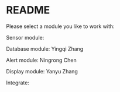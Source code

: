 # README

Please select a module you like to work with:

Sensor module:

Database module: Yingqi Zhang

Alert module: Ningrong Chen

Display module: Yanyu Zhang

Integrate:

